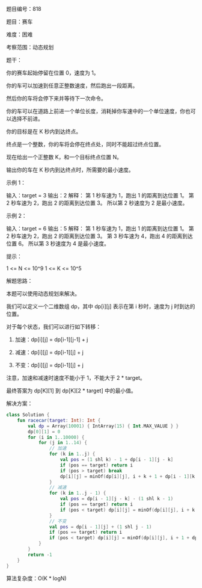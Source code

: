 题目编号：818

题目：赛车

难度：困难

考察范围：动态规划

题干：

你的赛车起始停留在位置 0，速度为 1。

你的车可以加速到任意正整数速度，然后跑出一段距离。

然后你的车将会停下来并等待下一次命令。

你的车可以在道路上前进一个单位长度，消耗掉你车速中的一个单位速度，你也可以选择不前进。

你的目标是在 K 秒内到达终点。

终点是一个整数，你的车将会停在终点处，同时不能超过终点位置。

现在给出一个正整数 K，和一个目标终点位置 N。

输出你的车在 K 秒内到达终点时，所需要的最小速度。

示例 1：

输入：target = 3
输出：2
解释：
第 1 秒车速为 1，跑出 1 的距离到达位置 1。
第 2 秒车速为 2，跑出 2 的距离到达位置 3。
所以第 2 秒速度为 2 是最小速度。

示例 2：

输入：target = 6
输出：5
解释：
第 1 秒车速为 1，跑出 1 的距离到达位置 1。
第 2 秒车速为 2，跑出 2 的距离到达位置 3。
第 3 秒车速为 4，跑出 4 的距离到达位置 6。
所以第 3 秒速度为 4 是最小速度。

提示：

1 <= N <= 10^9
1 <= K <= 10^5

解题思路：

本题可以使用动态规划来解决。

我们可以定义一个二维数组 dp，其中 dp[i][j] 表示在第 i 秒时，速度为 j 时到达的位置。

对于每个状态，我们可以进行如下转移：

1. 加速：dp[i][j] = dp[i-1][j-1] + j

2. 减速：dp[i][j] = dp[i-1][j] + j

3. 不变：dp[i][j] = dp[i-1][j] + j

注意，加速和减速时速度不能小于 1，不能大于 2 * target。

最终答案为 dp[K][1] 到 dp[K][2 * target] 中的最小值。

解决方案：

```kotlin
class Solution {
    fun racecar(target: Int): Int {
        val dp = Array(10001) { IntArray(15) { Int.MAX_VALUE } }
        dp[0][1] = 0
        for (i in 1..10000) {
            for (j in 1..14) {
                // 加速
                for (k in 1..j) {
                    val pos = (1 shl k) - 1 + dp[i - 1][j - k]
                    if (pos == target) return i
                    if (pos > target) break
                    dp[i][j] = minOf(dp[i][j], i + k + 1 + dp[i - 1][k - j])
                }
                // 减速
                for (k in 1..j - 1) {
                    val pos = dp[i - 1][j - k] - (1 shl k - 1)
                    if (pos == target) return i
                    if (pos < target) dp[i][j] = minOf(dp[i][j], i + k + 1 + dp[i - 1][j - k])
                }
                // 不变
                val pos = dp[i - 1][j] + (1 shl j - 1)
                if (pos == target) return i
                if (pos < target) dp[i][j] = minOf(dp[i][j], i + 1 + dp[i - 1][j])
            }
        }
        return -1
    }
}
```

算法复杂度：O(K * logN)